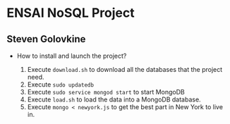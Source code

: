 # ENSAI NoSQL Project

## Steven Golovkine

- How to install and launch the project?

    1. Execute `download.sh` to download all the databases that the project need.
    2. Execute `sudo updatedb` 
    3. Execute `sudo service mongod start` to start MongoDB
    4. Execute `load.sh` to load the data into a MongoDB database.
    5. Execute `mongo < newyork.js` to get the best part in New York to live in.